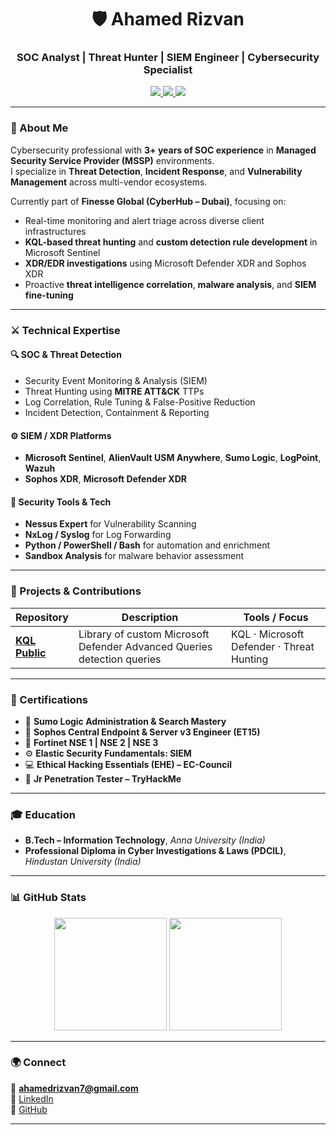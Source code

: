 <!-- Ahamed Rizvan | SOC Analyst | Threat Hunter | SIEM Engineer -->

<h1 align="center">🛡️ Ahamed Rizvan</h1>
<h3 align="center">SOC Analyst | Threat Hunter | SIEM Engineer | Cybersecurity Specialist</h3>

<p align="center">
  <a href="https://linkedin.com/in/ahamed-rizvan-603ba9b8" target="_blank">
    <img src="https://img.shields.io/badge/LinkedIn-Connect-blue?style=for-the-badge&logo=linkedin">
  </a>
  <a href="https://github.com/ahamed-rizvan" target="_blank">
    <img src="https://img.shields.io/badge/GitHub-Follow-black?style=for-the-badge&logo=github">
  </a>
  <img src="https://komarev.com/ghpvc/?username=ahamed-rizvan&label=Profile%20Views&color=brightgreen&style=for-the-badge" />
</p>

---

### 🧠 About Me
Cybersecurity professional with **3+ years of SOC experience** in **Managed Security Service Provider (MSSP)** environments.  
I specialize in **Threat Detection**, **Incident Response**, and **Vulnerability Management** across multi-vendor ecosystems.

Currently part of **Finesse Global (CyberHub – Dubai)**, focusing on:
- Real-time monitoring and alert triage across diverse client infrastructures  
- **KQL-based threat hunting** and **custom detection rule development** in Microsoft Sentinel  
- **XDR/EDR investigations** using Microsoft Defender XDR and Sophos XDR  
- Proactive **threat intelligence correlation**, **malware analysis**, and **SIEM fine-tuning**

---

### ⚔️ Technical Expertise

#### 🔍 SOC & Threat Detection
- Security Event Monitoring & Analysis (SIEM)
- Threat Hunting using **MITRE ATT&CK** TTPs
- Log Correlation, Rule Tuning & False-Positive Reduction
- Incident Detection, Containment & Reporting

#### ⚙️ SIEM / XDR Platforms
- **Microsoft Sentinel**, **AlienVault USM Anywhere**, **Sumo Logic**, **LogPoint**, **Wazuh**
- **Sophos XDR**, **Microsoft Defender XDR**

#### 🧩 Security Tools & Tech
- **Nessus Expert** for Vulnerability Scanning  
- **NxLog / Syslog** for Log Forwarding    
- **Python / PowerShell / Bash** for automation and enrichment  
- **Sandbox Analysis** for malware behavior assessment

---

### 🧰 Projects & Contributions

| Repository | Description | Tools / Focus |
|-------------|-------------|----------------|
| [**KQL Public**](https://github.com/ahamed-rizvan/KQL) | Library of custom Microsoft Defender Advanced Queries detection queries | KQL · Microsoft Defender · Threat Hunting |

---

### 📜 Certifications
- 🧠 **Sumo Logic Administration & Search Mastery**
- 🔐 **Sophos Central Endpoint & Server v3 Engineer (ET15)**
- 🧩 **Fortinet NSE 1 | NSE 2 | NSE 3**
- ⚙️ **Elastic Security Fundamentals: SIEM**
- 💻 **Ethical Hacking Essentials (EHE) – EC-Council**
- 🎯 **Jr Penetration Tester – TryHackMe**

---

### 🎓 Education
- **B.Tech – Information Technology**, *Anna University (India)*  
- **Professional Diploma in Cyber Investigations & Laws (PDCIL)**, *Hindustan University (India)*

---

### 📊 GitHub Stats
<p align="center">
  <img height="180em" src="https://github-readme-stats.vercel.app/api?username=ahamed-rizvan&show_icons=true&theme=tokyonight" />
  <img height="180em" src="https://github-readme-stats.vercel.app/api/top-langs/?username=ahamed-rizvan&layout=compact&theme=tokyonight" />
</p>

---

### 🌍 Connect
📧 **ahamedrizvan7@gmail.com**  
🔗 [LinkedIn](https://linkedin.com/in/ahamed-rizvan-603ba9b8)  
💼 [GitHub](https://github.com/ahamed-rizvan)

---
